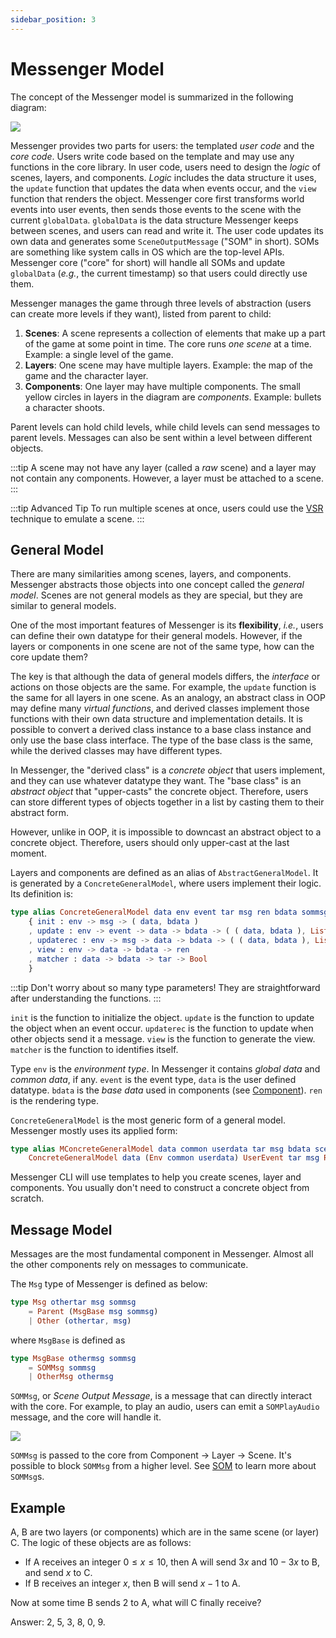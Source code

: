 ```yaml
---
sidebar_position: 3
---
```


# Messenger Model

The concept of the Messenger model is summarized in the following diagram:

![](/img/intro1.jpg)

Messenger provides two parts for users: the templated _user code_ and the _core code_. Users write code based on the template and may use any functions in the core library. In user code, users need to design the _logic_ of scenes, layers, and components. _Logic_ includes the data structure it uses, the `update` function that updates the data when events occur, and the `view` function that renders the object. Messenger core first transforms world events into user events, then sends those events to the scene with the current `globalData`. `globalData` is the data structure Messenger keeps between scenes, and users can read and write it. The user code updates its own data and generates some `SceneOutputMessage` ("SOM" in short).
SOMs are something like system calls in OS which are the top-level APIs.
Messenger core ("core" for short) will handle all SOMs and update `globalData` (_e.g._, the current timestamp) so that users could directly use them.

Messenger manages the game through three levels of abstraction (users can create more levels if they want), listed from parent to child:

1. **Scenes**: A scene represents a collection of elements that make up a part of the game at some point in time. The core runs *one scene* at a time. Example: a single level of the game.
2. **Layers**: One scene may have multiple layers. Example: the map of the game and the character layer.
3. **Components**: One layer may have multiple components. The small yellow circles in layers in the diagram are _components_. Example: bullets a character shoots.

Parent levels can hold child levels, while child levels can send messages to parent levels. Messages can also be sent within a level between different objects.

:::tip
A scene may not have any layer (called a _raw_ scene) and a layer may not contain any components.
However, a layer must be attached to a scene.
:::

:::tip Advanced Tip
To run multiple scenes at once, users could use the [VSR](../advanced/vsr) technique to emulate a scene.
:::

## General Model

There are many similarities among scenes, layers, and components. Messenger abstracts those objects into one concept called the _general model_. Scenes are not general models as they are special, but they are similar to general models.

One of the most important features of Messenger is its **flexibility**, _i.e._, users can define their own datatype for their general models. However, if the layers or components in one scene are not of the same type, how can the core update them?

The key is that although the data of general models differs, the _interface_ or actions on those objects are the same. For example, the `update` function is the same for all layers in one scene. As an analogy, an abstract class in OOP may define many _virtual functions_, and derived classes implement those functions with their own data structure and implementation details. It is possible to convert a derived class instance to a base class instance and only use the base class interface. The type of the base class is the same, while the derived classes may have different types.

In Messenger, the "derived class" is a _concrete object_ that users implement, and they can use whatever datatype they want. The "base class" is an _abstract object_ that "upper-casts" the concrete object. Therefore, users can store different types of objects together in a list by casting them to their abstract form.

However, unlike in OOP, it is impossible to downcast an abstract object to a concrete object. Therefore, users should only upper-cast at the last moment.

Layers and components are defined as an alias of `AbstractGeneralModel`. It is generated by a `ConcreteGeneralModel`, where users implement their logic. Its definition is:

```elm
type alias ConcreteGeneralModel data env event tar msg ren bdata sommsg =
    { init : env -> msg -> ( data, bdata )
    , update : env -> event -> data -> bdata -> ( ( data, bdata ), List (Msg tar msg sommsg), ( env, Bool ) )
    , updaterec : env -> msg -> data -> bdata -> ( ( data, bdata ), List (Msg tar msg sommsg), env )
    , view : env -> data -> bdata -> ren
    , matcher : data -> bdata -> tar -> Bool
    }
```

:::tip
Don't worry about so many type parameters! They are straightforward after understanding the functions.
:::

`init` is the function to initialize the object.
`update` is the function to update the object when an event occur. `updaterec` is the function to update when other objects send it a message. `view` is the function to generate the view. `matcher` is the function to identifies itself.

Type `env` is the _environment type_. In Messenger it contains _global data_ and _common data_, if any. `event` is the event type, `data` is the user defined datatype. `bdata` is the _base data_ used in components (see [Component](../component)). `ren` is the rendering type.

`ConcreteGeneralModel` is the most generic form of a general model. Messenger mostly uses its applied form:

```elm
type alias MConcreteGeneralModel data common userdata tar msg bdata scenemsg =
    ConcreteGeneralModel data (Env common userdata) UserEvent tar msg Renderable bdata (SceneOutputMsg scenemsg userdata)
```

Messenger CLI will use templates to help you create scenes, layer and components. You usually don't need to construct a concrete object from scratch.

## Message Model

Messages are the most fundamental component in Messenger. Almost all the other components rely on messages to communicate.

The `Msg` type of Messenger is defined as below:

```elm
type Msg othertar msg sommsg
    = Parent (MsgBase msg sommsg)
    | Other (othertar, msg)
```
where `MsgBase` is defined as
```elm
type MsgBase othermsg sommsg
    = SOMMsg sommsg
    | OtherMsg othermsg
```

`SOMMsg`, or _Scene Output Message_, is a message that can directly interact with the core. For example, to play an audio, users can emit a `SOMPlayAudio` message, and the core will handle it.

![](/img/intro2.jpg)

`SOMMsg` is passed to the core from Component $\rightarrow$ Layer $\rightarrow$ Scene. It's possible to block `SOMMsg` from a higher level. See [SOM](../misc/som) to learn more about `SOMMsg`s.

## Example

A, B are two layers (or components) which are in the same scene (or layer) C. The logic of these objects are as follows:

- If A receives an integer $0 \leq x \leq 10$, then A will send $3x$ and $10-3x$ to B, and send $x$ to C.
- If B receives an integer $x$, then B will send $x-1$ to A.

Now at some time B sends $2$ to A, what will C finally receive?

Answer: 2, 5, 3, 8, 0, 9.
